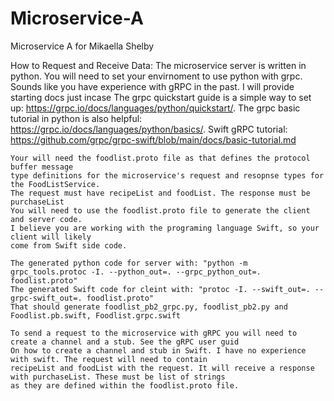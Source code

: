 # Microservice-A
Microservice A for Mikaella Shelby

How to Request and Receive Data: 
    The microservice server is written in python. You will need to set your envirnoment
    to use python with grpc. Sounds like you have experience with gRPC in the past. 
    I will provide starting docs just incase The grpc quickstart guide is a simple way to set up:
    https://grpc.io/docs/languages/python/quickstart/. The grpc basic tutorial in python
    is also helpful: https://grpc.io/docs/languages/python/basics/.
    Swift gRPC tutorial: https://github.com/grpc/grpc-swift/blob/main/docs/basic-tutorial.md

    Your will need the foodlist.proto file as that defines the protocol buffer message
    type definitions for the microservice's request and resopnse types for the FoodListService.
    The request must have recipeList and foodList. The response must be purchaseList
    You will need to use the foodlist.proto file to generate the client and server code. 
    I believe you are working with the programing language Swift, so your client will likely
    come from Swift side code. 

    The generated python code for server with: "python -m grpc_tools.protoc -I. --python_out=. --grpc_python_out=. foodlist.proto"
    The generated Swift code for cleint with: "protoc -I. --swift_out=. --grpc-swift_out=. foodlist.proto"
    That should generate foodlist_pb2_grpc.py, foodlist_pb2.py and Foodlist.pb.swift, Foodlist.grpc.swift

    To send a request to the microservice with gRPC you will need to create a channel and a stub. See the gRPC user guid 
    On how to create a channel and stub in Swift. I have no experience with swift. The request will need to contain
    recipeList and foodList with the request. It will receive a response with purchaseList. These must be list of strings
    as they are defined within the foodlist.proto file. 
